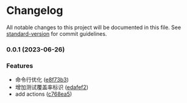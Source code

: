 # Changelog

All notable changes to this project will be documented in this file. See [standard-version](https://github.com/conventional-changelog/standard-version) for commit guidelines.

### 0.0.1 (2023-06-26)


### Features

* 命令行优化 ([e8f73b3](https://github.com/yunke-yunfly/openapiv3-gen-typescript/commit/e8f73b3050cfcdae3e866d3a48b32411a86ecdee))
* 增加测试覆盖率标识 ([edafef2](https://github.com/yunke-yunfly/openapiv3-gen-typescript/commit/edafef2a6a406c391a5fa128cae8444489e7c694))
* add actions ([c768ea5](https://github.com/yunke-yunfly/openapiv3-gen-typescript/commit/c768ea595f8207b14e37917f9ad8cf1022cd4fc1))
